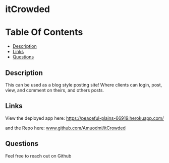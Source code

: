 # itCrowded


# Table Of Contents

- [Description](#description)
- [Links](#links)
- [Questions](#questions)

## Description

This can be used as a blog style posting site!
Where clients can login, post, view, and comment on theirs, and others posts.

## Links

View the deployed app here:
https://peaceful-plains-66919.herokuapp.com/

and the Repo here: 
www.github.com/Amuodmi/itCrowded

## Questions
Feel free to reach out on Github
